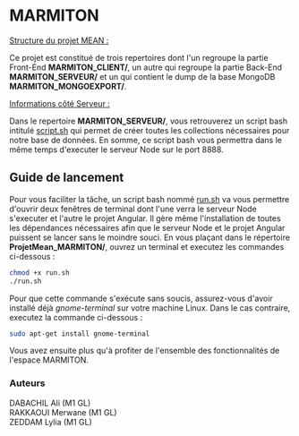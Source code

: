 # MARMITON

<ins>Structure du projet MEAN :</ins>

Ce projet est constitué de trois repertoires dont l'un regroupe la partie Front-End **MARMITON_CLIENT/**, un autre qui regroupe la partie Back-End **MARMITON_SERVEUR/** et un qui contient le dump de la base MongoDB **MARMITON_MONGOEXPORT/**.


<ins>Informations côté Serveur :</ins>

Dans le repertoire **MARMITON_SERVEUR/**, vous retrouverez un script bash intitulé <ins>script.sh</ins> qui permet de créer toutes les collections nécessaires pour notre base de données.
En somme, ce script bash vous permettra dans le même temps d'executer le serveur Node sur le port 8888.



## Guide de lancement

Pour vous faciliter la tâche, un script bash nommé <ins>run.sh</ins> va vous permettre d'ouvrir deux fenêtres de terminal dont l'une verra le serveur Node s'executer et l'autre le projet Angular. Il gère même l'installation de toutes les dépendances nécessaires afin que le serveur Node et le projet Angular puissent se lancer sans le moindre souci.
En vous plaçant dans le répertoire **ProjetMean_MARMITON/**, ouvrez un terminal et executez les commandes ci-dessous :

```sh
chmod +x run.sh
./run.sh
```
Pour que cette commande s'exécute sans soucis, assurez-vous d'avoir installé déjà *gnome-terminal* sur votre machine Linux.
Dans le cas contraire, executez la commande ci-dessous :

```sh
sudo apt-get install gnome-terminal
```

Vous avez ensuite plus qu'à profiter de l'ensemble des fonctionnalités de l'espace MARMITON.


### Auteurs

DABACHIL Ali (M1 GL)  
RAKKAOUI Merwane (M1 GL)  
ZEDDAM Lylia (M1 GL)








